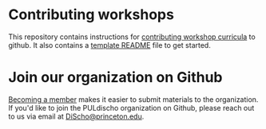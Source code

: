 # Contributing workshops
This repository contains instructions for [contributing workshop curricula](/contribute_workshop.md) to github. It also contains a [template README](/readme_template.md) file to get started.

# Join our organization on Github
[Becoming a member](https://docs.github.com/en/organizations/managing-membership-in-your-organization/inviting-users-to-join-your-organization) makes it easier to submit materials to the organization. If you'd like to join the PULdischo organization on Github, please reach out to us via email at DiScho@princeton.edu.





